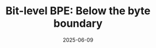 ---
title: "Bit-level BPE: Below the byte boundary"
authors: Sangwhan Moon, <b>Tatsuya Hiraoka</b>, Naoaki Okazaki
collection: publications
category: nonref
date: 2025-06-09
venue: 'arXiv'
paperurl: 'https://arxiv.org/abs/2506.07541'
en: 
---